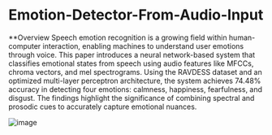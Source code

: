 # Emotion-Detector-From-Audio-Input

**Overview
Speech emotion recognition is a growing field
within human-computer interaction, enabling machines to
understand user emotions through voice. This paper introduces
a neural network-based system that classifies emotional states
from speech using audio features like MFCCs, chroma vectors,
and mel spectrograms. Using the RAVDESS dataset and an
optimized multi-layer perceptron architecture, the system
achieves 74.48% accuracy in detecting four emotions:
calmness, happiness, fearfulness, and disgust. The findings
highlight the significance of combining spectral and prosodic
cues to accurately capture emotional nuances.

![image](https://github.com/user-attachments/assets/479a5633-3a79-4bd4-b090-98882219d061)


